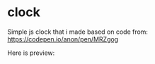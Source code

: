 # clock

Simple js clock that i made based on code from: https://codepen.io/anon/pen/MRZgog

Here is preview:
